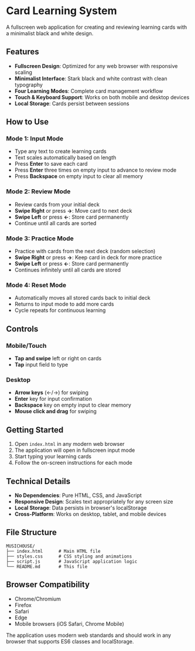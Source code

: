 # Card Learning System

A fullscreen web application for creating and reviewing learning cards with a minimalist black and white design.

## Features

- **Fullscreen Design**: Optimized for any web browser with responsive scaling
- **Minimalist Interface**: Stark black and white contrast with clean typography
- **Four Learning Modes**: Complete card management workflow
- **Touch & Keyboard Support**: Works on both mobile and desktop devices
- **Local Storage**: Cards persist between sessions

## How to Use

### Mode 1: Input Mode
- Type any text to create learning cards
- Text scales automatically based on length
- Press **Enter** to save each card
- Press **Enter** three times on empty input to advance to review mode
- Press **Backspace** on empty input to clear all memory

### Mode 2: Review Mode
- Review cards from your initial deck
- **Swipe Right** or press **→**: Move card to next deck
- **Swipe Left** or press **←**: Store card permanently
- Continue until all cards are sorted

### Mode 3: Practice Mode
- Practice with cards from the next deck (random selection)
- **Swipe Right** or press **→**: Keep card in deck for more practice
- **Swipe Left** or press **←**: Store card permanently
- Continues infinitely until all cards are stored

### Mode 4: Reset Mode
- Automatically moves all stored cards back to initial deck
- Returns to input mode to add more cards
- Cycle repeats for continuous learning

## Controls

### Mobile/Touch
- **Tap and swipe** left or right on cards
- **Tap** input field to type

### Desktop
- **Arrow keys** (←/→) for swiping
- **Enter** key for input confirmation
- **Backspace** key on empty input to clear memory
- **Mouse click and drag** for swiping

## Getting Started

1. Open `index.html` in any modern web browser
2. The application will open in fullscreen input mode
3. Start typing your learning cards
4. Follow the on-screen instructions for each mode

## Technical Details

- **No Dependencies**: Pure HTML, CSS, and JavaScript
- **Responsive Design**: Scales text appropriately for any screen size
- **Local Storage**: Data persists in browser's localStorage
- **Cross-Platform**: Works on desktop, tablet, and mobile devices

## File Structure

```
MUSICHOUSE/
├── index.html      # Main HTML file
├── styles.css      # CSS styling and animations
├── script.js       # JavaScript application logic
└── README.md       # This file
```

## Browser Compatibility

- Chrome/Chromium
- Firefox
- Safari
- Edge
- Mobile browsers (iOS Safari, Chrome Mobile)

The application uses modern web standards and should work in any browser that supports ES6 classes and localStorage.
